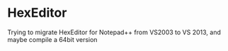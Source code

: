 # HexEditor
Trying to migrate HexEditor for Notepad++ from VS2003 to VS 2013, and maybe compile a 64bit version
